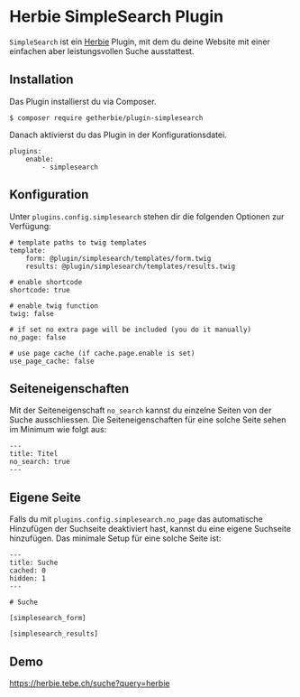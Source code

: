 # Herbie SimpleSearch Plugin

`SimpleSearch` ist ein [Herbie](http://github.com/getherbie/herbie) Plugin, mit dem du deine Website mit einer einfachen
aber leistungsvollen Suche ausstattest.

## Installation

Das Plugin installierst du via Composer.

	$ composer require getherbie/plugin-simplesearch

Danach aktivierst du das Plugin in der Konfigurationsdatei.

    plugins:
        enable:
            - simplesearch


## Konfiguration

Unter `plugins.config.simplesearch` stehen dir die folgenden Optionen zur Verfügung:

    # template paths to twig templates 
    template:
        form: @plugin/simplesearch/templates/form.twig
        results: @plugin/simplesearch/templates/results.twig

    # enable shortcode
    shortcode: true

    # enable twig function
    twig: false
    
    # if set no extra page will be included (you do it manually)
    no_page: false
    
    # use page cache (if cache.page.enable is set)
    use_page_cache: false
    

## Seiteneigenschaften

Mit der Seiteneigenschaft `no_search` kannst du einzelne Seiten von der Suche ausschliessen. Die Seiteneigenschaften
für eine solche Seite sehen im Minimum wie folgt aus:

    ---
    title: Titel
    no_search: true
    ---

## Eigene Seite

Falls du mit `plugins.config.simplesearch.no_page` das automatische Hinzufügen der Suchseite deaktiviert hast, kannst
du eine eigene Suchseite hinzufügen. Das minimale Setup für eine solche Seite ist: 

    ---
    title: Suche
    cached: 0
    hidden: 1
    ---
    
    # Suche
    
    [simplesearch_form]
    
    [simplesearch_results]


## Demo

<https://herbie.tebe.ch/suche?query=herbie>
